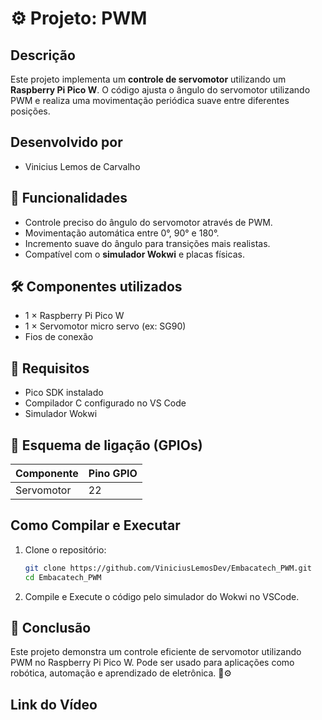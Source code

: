 # ⚙️ Projeto: PWM

## Descrição
Este projeto implementa um **controle de servomotor** utilizando um **Raspberry Pi Pico W**. O código ajusta o ângulo do servomotor utilizando PWM e realiza uma movimentação periódica suave entre diferentes posições.

## Desenvolvido por
- Vinicius Lemos de Carvalho

## 📌 Funcionalidades
- Controle preciso do ângulo do servomotor através de PWM.
- Movimentação automática entre 0°, 90° e 180°.
- Incremento suave do ângulo para transições mais realistas.
- Compatível com o **simulador Wokwi** e placas físicas.

## 🛠 Componentes utilizados
- 1 × Raspberry Pi Pico W
- 1 × Servomotor micro servo (ex: SG90)
- Fios de conexão

## 📌 Requisitos
- Pico SDK instalado
- Compilador C configurado no VS Code
- Simulador Wokwi

## 📌 Esquema de ligação (GPIOs)

| Componente | Pino GPIO |
|------------|----------|
| Servomotor | 22       |

## Como Compilar e Executar
1. Clone o repositório:
   ```sh
   git clone https://github.com/ViniciusLemosDev/Embacatech_PWM.git
   cd Embacatech_PWM
   ```
2. Compile e Execute o código pelo simulador do Wokwi no VSCode.

## 🏁 Conclusão
Este projeto demonstra um controle eficiente de servomotor utilizando PWM no Raspberry Pi Pico W. Pode ser usado para aplicações como robótica, automação e aprendizado de eletrônica. 🤖⚙️

## Link do Vídeo

